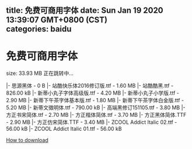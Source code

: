
title: 免费可商用字体
date: Sun Jan 19 2020 13:39:07 GMT+0800 (CST)    
categories: baidu
---

# 免费可商用字体
size: 33.93 MB
 正在跳转中...
 
|- 思源黑体 - 0 B
|- 站酷快乐体2016修订版.ttf - 1.60 MB
|- 站酷酷黑.ttf - 826.00 kB
|- 新蒂小丸子字体高级版.ttf - 4.20 MB
|- 新蒂小丸子小学版.ttf - 2.90 MB
|- 新蒂下午茶字体基本版.ttf - 1.80 MB
|- 新蒂下午茶字体白金版.ttf - 5.20 MB
|- 新蒂文徵明体.ttf - 790.00 kB
|- 高端黑修订151105.ttf - 3.80 MB
|- 方正书宋简体.ttf - 2.70 MB
|- 方正楷体简体.ttf - 3.70 MB
|- 方正黑体简体.TTF - 2.90 MB
|- 方正仿宋简体.TTF - 3.40 MB
|- ZCOOL Addict Italic 02.ttf - 56.00 kB
|- ZCOOL Addict Italic 01.ttf - 56.00 kB

[How to download](https://bpcam.bemobtrk.com/go/2ceec3aa-1ca2-46d6-b9ff-aaa5c184517c?jno=4157)